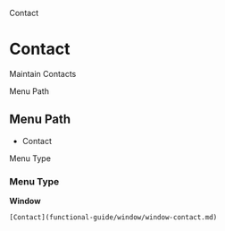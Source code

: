 
Contact
# Contact


Maintain Contacts

Menu Path
## Menu Path



- Contact

Menu Type
### Menu Type

**Window**


```
[Contact](functional-guide/window/window-contact.md)
```